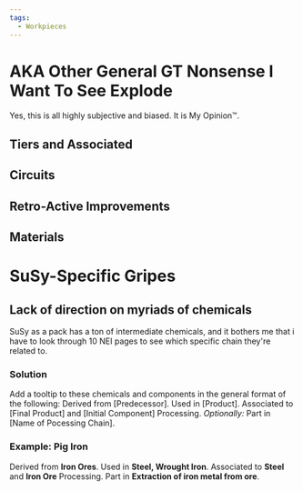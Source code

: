 ```yaml
---
tags:
  - Workpieces
---
```

# AKA Other General GT Nonsense I Want To See Explode
Yes, this is all highly subjective and biased. It is My Opinion™.
## Tiers and Associated

## Circuits
## Retro-Active Improvements
## Materials

# SuSy-Specific Gripes 
## Lack of direction on myriads of chemicals
SuSy as a pack has a ton of intermediate chemicals, and it bothers me that i have to look through 10 NEI pages to see which specific chain they're related to.
### Solution
Add a tooltip to these chemicals and components in the general format of the following:
	Derived from \[Predecessor].
	Used in \[Product]. 
	Associated to \[Final Product] and \[Initial Component] Processing.
	*Optionally:*
	Part in \[Name of Pocessing Chain].
### Example: Pig Iron
 Derived from **Iron Ores**.
 Used in **Steel, Wrought Iron**. 
 Associated to **Steel** and **Iron Ore** Processing.
 Part in **Extraction of iron metal from ore**. 